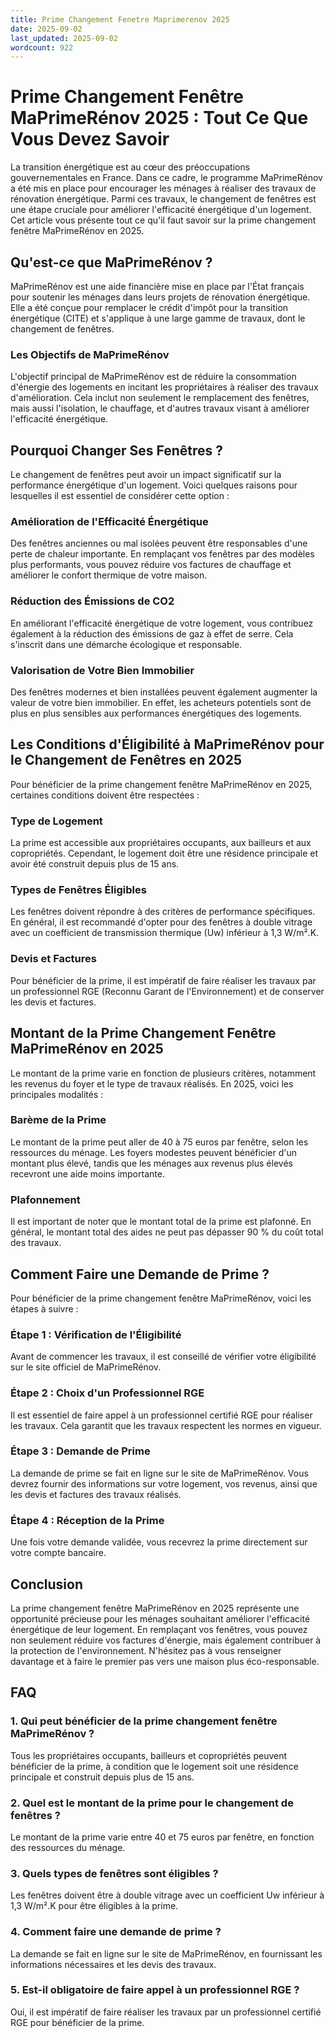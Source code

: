 ```yaml
---
title: Prime Changement Fenetre Maprimerenov 2025
date: 2025-09-02
last_updated: 2025-09-02
wordcount: 922
---
```


# Prime Changement Fenêtre MaPrimeRénov 2025 : Tout Ce Que Vous Devez Savoir

La transition énergétique est au cœur des préoccupations gouvernementales en France. Dans ce cadre, le programme MaPrimeRénov a été mis en place pour encourager les ménages à réaliser des travaux de rénovation énergétique. Parmi ces travaux, le changement de fenêtres est une étape cruciale pour améliorer l'efficacité énergétique d'un logement. Cet article vous présente tout ce qu'il faut savoir sur la prime changement fenêtre MaPrimeRénov en 2025.

## Qu'est-ce que MaPrimeRénov ?

MaPrimeRénov est une aide financière mise en place par l'État français pour soutenir les ménages dans leurs projets de rénovation énergétique. Elle a été conçue pour remplacer le crédit d'impôt pour la transition énergétique (CITE) et s'applique à une large gamme de travaux, dont le changement de fenêtres.

### Les Objectifs de MaPrimeRénov

L'objectif principal de MaPrimeRénov est de réduire la consommation d'énergie des logements en incitant les propriétaires à réaliser des travaux d'amélioration. Cela inclut non seulement le remplacement des fenêtres, mais aussi l'isolation, le chauffage, et d'autres travaux visant à améliorer l'efficacité énergétique.

## Pourquoi Changer Ses Fenêtres ?

Le changement de fenêtres peut avoir un impact significatif sur la performance énergétique d'un logement. Voici quelques raisons pour lesquelles il est essentiel de considérer cette option :

### Amélioration de l'Efficacité Énergétique

Des fenêtres anciennes ou mal isolées peuvent être responsables d'une perte de chaleur importante. En remplaçant vos fenêtres par des modèles plus performants, vous pouvez réduire vos factures de chauffage et améliorer le confort thermique de votre maison.

### Réduction des Émissions de CO2

En améliorant l'efficacité énergétique de votre logement, vous contribuez également à la réduction des émissions de gaz à effet de serre. Cela s'inscrit dans une démarche écologique et responsable.

### Valorisation de Votre Bien Immobilier

Des fenêtres modernes et bien installées peuvent également augmenter la valeur de votre bien immobilier. En effet, les acheteurs potentiels sont de plus en plus sensibles aux performances énergétiques des logements.

## Les Conditions d'Éligibilité à MaPrimeRénov pour le Changement de Fenêtres en 2025

Pour bénéficier de la prime changement fenêtre MaPrimeRénov en 2025, certaines conditions doivent être respectées :

### Type de Logement

La prime est accessible aux propriétaires occupants, aux bailleurs et aux copropriétés. Cependant, le logement doit être une résidence principale et avoir été construit depuis plus de 15 ans.

### Types de Fenêtres Éligibles

Les fenêtres doivent répondre à des critères de performance spécifiques. En général, il est recommandé d'opter pour des fenêtres à double vitrage avec un coefficient de transmission thermique (Uw) inférieur à 1,3 W/m².K.

### Devis et Factures

Pour bénéficier de la prime, il est impératif de faire réaliser les travaux par un professionnel RGE (Reconnu Garant de l'Environnement) et de conserver les devis et factures.

## Montant de la Prime Changement Fenêtre MaPrimeRénov en 2025

Le montant de la prime varie en fonction de plusieurs critères, notamment les revenus du foyer et le type de travaux réalisés. En 2025, voici les principales modalités :

### Barème de la Prime

Le montant de la prime peut aller de 40 à 75 euros par fenêtre, selon les ressources du ménage. Les foyers modestes peuvent bénéficier d'un montant plus élevé, tandis que les ménages aux revenus plus élevés recevront une aide moins importante.

### Plafonnement

Il est important de noter que le montant total de la prime est plafonné. En général, le montant total des aides ne peut pas dépasser 90 % du coût total des travaux.

## Comment Faire une Demande de Prime ?

Pour bénéficier de la prime changement fenêtre MaPrimeRénov, voici les étapes à suivre :

### Étape 1 : Vérification de l'Éligibilité

Avant de commencer les travaux, il est conseillé de vérifier votre éligibilité sur le site officiel de MaPrimeRénov.

### Étape 2 : Choix d'un Professionnel RGE

Il est essentiel de faire appel à un professionnel certifié RGE pour réaliser les travaux. Cela garantit que les travaux respectent les normes en vigueur.

### Étape 3 : Demande de Prime

La demande de prime se fait en ligne sur le site de MaPrimeRénov. Vous devrez fournir des informations sur votre logement, vos revenus, ainsi que les devis et factures des travaux réalisés.

### Étape 4 : Réception de la Prime

Une fois votre demande validée, vous recevrez la prime directement sur votre compte bancaire.

## Conclusion

La prime changement fenêtre MaPrimeRénov en 2025 représente une opportunité précieuse pour les ménages souhaitant améliorer l'efficacité énergétique de leur logement. En remplaçant vos fenêtres, vous pouvez non seulement réduire vos factures d'énergie, mais également contribuer à la protection de l'environnement. N'hésitez pas à vous renseigner davantage et à faire le premier pas vers une maison plus éco-responsable.

## FAQ

### 1. Qui peut bénéficier de la prime changement fenêtre MaPrimeRénov ?

Tous les propriétaires occupants, bailleurs et copropriétés peuvent bénéficier de la prime, à condition que le logement soit une résidence principale et construit depuis plus de 15 ans.

### 2. Quel est le montant de la prime pour le changement de fenêtres ?

Le montant de la prime varie entre 40 et 75 euros par fenêtre, en fonction des ressources du ménage.

### 3. Quels types de fenêtres sont éligibles ?

Les fenêtres doivent être à double vitrage avec un coefficient Uw inférieur à 1,3 W/m².K pour être éligibles à la prime.

### 4. Comment faire une demande de prime ?

La demande se fait en ligne sur le site de MaPrimeRénov, en fournissant les informations nécessaires et les devis des travaux.

### 5. Est-il obligatoire de faire appel à un professionnel RGE ?

Oui, il est impératif de faire réaliser les travaux par un professionnel certifié RGE pour bénéficier de la prime.